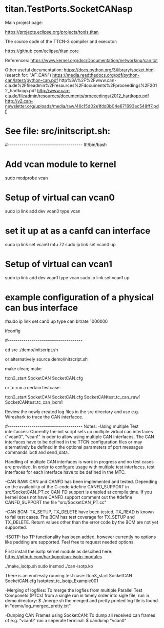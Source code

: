 # titan.TestPorts.SocketCANasp

Main project page:

https://projects.eclipse.org/projects/tools.titan

The source code of the TTCN-3 compiler and executor:

https://github.com/eclipse/titan.core


References:
https://www.kernel.org/doc/Documentation/networking/can.txt

Other useful documentation:
https://docs.python.org/3/library/socket.html (search for: "AF_CAN")
https://media.readthedocs.org/pdf/python-can/latest/python-can.pdf
http%3A%2F%2Fwww.can-cia.de%2Ffileadmin%2Fresources%2Fdocuments%2Fproceedings%2F2012_hartkopp.pdf
http://www.can-cia.de/fileadmin/resources/documents/proceedings/2012_hartkopp.pdf
http://v2.can-newsletter.org/uploads/media/raw/46c15d02e1fdd3b04e671693ec548ff7.pdf

# See file: src/initscript.sh:

#--------------------------------------
#!/bin/bash

# Add vcan module to kernel
sudo modprobe vcan

# Setup of virtual can vcan0
sudo ip link add dev vcan0 type vcan
# set it up at as a canfd can interface
sudo ip link set vcan0 mtu 72
sudo ip link set vcan0 up

# Setup of virtual can vcan1
sudo ip link add dev vcan1 type vcan
sudo ip link set vcan1 up

# example configuration of a physical can bus interface
#sudo ip link set can0 up type can bitrate 1000000

ifconfig

#--------------------------------------

cd src
./demo/initscript.sh 

or alternatively
source demo/initscript.sh

make clean; make

ttcn3_start SocketCAN SocketCAN.cfg

or to run a certain testcase:

ttcn3_start SocketCAN SocketCAN.cfg  SocketCANtest.tc_can_raw1 SocketCANtest.tc_can_bcm1

Review the newly created log files in the src directory
and use e.g. Wireshark to trace the CAN interfacce.

#--------------------------------------
Notes:
-Using multiple Test interfacces:
 Currently the init script sets up multiple virtual can interfaces ("vcan0", 
 "vcan1" in oder to allow using multiple CAN interfaces.
 The CAN interfaces have to be defined in the TTCN configuration files or may 
 alternatively be defined in the optional parameters of port messages commands 
 ioctl and send_data.
 
 Handling of multiple CAN interfaces is work in progress and no test cases are
 provided. In order to configure usage with multiple test interfaces, 
 test interfaces for each interface have to be defined in the MTC.
 
-CAN RAW:
 CAN and CANFD has been implemented and tested.
 Depending on the availability of the C-code #define CANFD_SUPPORT
 in src/SocketCAN_PT.cc CAN-FD support is enabled at compile time.
 If you kernel does not have CANFD support comment out the #define CANFD_SUPPORT
 the file "src/SocketCAN_PT.cc"

-CAN BCM:
 TX_SETUP, TX_DELETE have been tested, TX_READ is known to fail test cases.
 The BCM has test coverage for TX_SETUP and TX_DELETE. 
 Return values other than the error code by the BCM are not yet supported.

-ISOTP:
 Iso TP functionality has been added, however currently no options like padding 
 are supported. Feel free to request needed options.

 First install the isotp kernel module as descibed here:
 https://github.com/hartkopp/can-isotp-modules
  
  ./make_isotp.sh
  sudo insmod ./can-isotp.ko
 

 There is an endlessly running test case: 
 ttcn3_start SocketCAN SocketCAN.cfg Isotptest.tc_Isotp_Example001
 
-Merging of logfiles:
 To merge the logfies from multiple Parallel Test Componets (PTCs) from a
 single run in timely order into sigle file, run in demo directory:
   $  ./merge.sh
      the merged and pretty printed log file is found in "demo/log_merged_pretty.txt"
 

-Dunping CAN Frames using SocketCAN:
 To dump all received can frames of e.g. "vcan0" run a seperate terminal:
   $ candump "vcan0"
